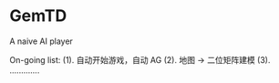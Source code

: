 # GemTD
 A naive AI player

On-going list:
 (1). 自动开始游戏，自动 AG
 (2). 地图 -> 二位矩阵建模
 (3). .............
